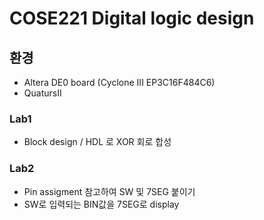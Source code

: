 # COSE221 Digital logic design
## 환경
* Altera DE0 board (Cyclone III EP3C16F484C6)
* QuatursII 

### Lab1
* Block design / HDL 로 XOR 회로 합성

### Lab2
* Pin assigment 참고하여 SW 및 7SEG 붙이기
* SW로 입력되는 BIN값을 7SEG로 display